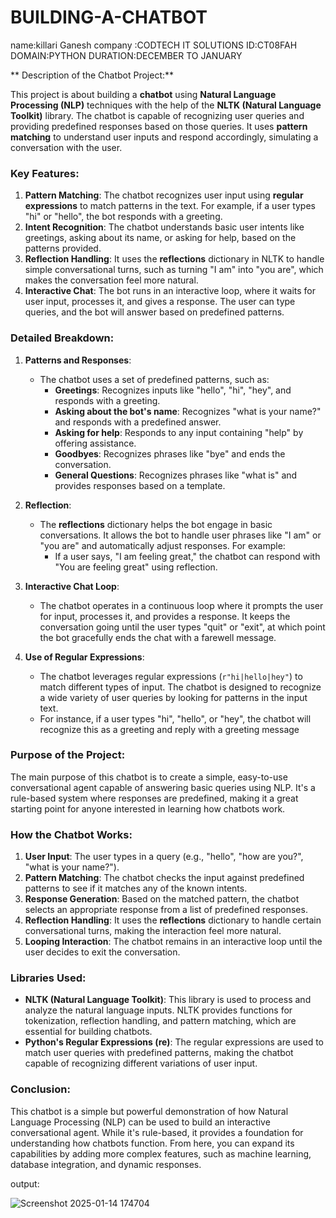 # BUILDING-A-CHATBOT

name:killari Ganesh company
:CODTECH IT SOLUTIONS 
ID:CT08FAH
DOMAIN:PYTHON
DURATION:DECEMBER TO JANUARY

** Description of the Chatbot Project:**

This project is about building a **chatbot** using **Natural Language Processing (NLP)** techniques with the help of the **NLTK (Natural Language Toolkit)** library. The chatbot is capable of recognizing user queries and providing predefined responses based on those queries. It uses **pattern matching** to understand user inputs and respond accordingly, simulating a conversation with the user.

### Key Features:
1. **Pattern Matching**: The chatbot recognizes user input using **regular expressions** to match patterns in the text. For example, if a user types "hi" or "hello", the bot responds with a greeting.
2. **Intent Recognition**: The chatbot understands basic user intents like greetings, asking about its name, or asking for help, based on the patterns provided.
3. **Reflection Handling**: It uses the **reflections** dictionary in NLTK to handle simple conversational turns, such as turning "I am" into "you are", which makes the conversation feel more natural.
4. **Interactive Chat**: The bot runs in an interactive loop, where it waits for user input, processes it, and gives a response. The user can type queries, and the bot will answer based on predefined patterns.

### Detailed Breakdown:
1. **Patterns and Responses**:
   - The chatbot uses a set of predefined patterns, such as:
     - **Greetings**: Recognizes inputs like "hello", "hi", "hey", and responds with a greeting.
     - **Asking about the bot's name**: Recognizes "what is your name?" and responds with a predefined answer.
     - **Asking for help**: Responds to any input containing "help" by offering assistance.
     - **Goodbyes**: Recognizes phrases like "bye" and ends the conversation.
     - **General Questions**: Recognizes phrases like "what is" and provides responses based on a template.

2. **Reflection**:
   - The **reflections** dictionary helps the bot engage in basic conversations. It allows the bot to handle user phrases like "I am" or "you are" and automatically adjust responses. For example:
     - If a user says, "I am feeling great," the chatbot can respond with "You are feeling great" using reflection.

3. **Interactive Chat Loop**:
   - The chatbot operates in a continuous loop where it prompts the user for input, processes it, and provides a response. It keeps the conversation going until the user types "quit" or "exit", at which point the bot gracefully ends the chat with a farewell message.

4. **Use of Regular Expressions**:
   - The chatbot leverages regular expressions (`r"hi|hello|hey"`) to match different types of input. The chatbot is designed to recognize a wide variety of user queries by looking for patterns in the input text.
   - For instance, if a user types "hi", "hello", or "hey", the chatbot will recognize this as a greeting and reply with a greeting message

### Purpose of the Project:
The main purpose of this chatbot is to create a simple, easy-to-use conversational agent capable of answering basic queries using NLP. It's a rule-based system where responses are predefined, making it a great starting point for anyone interested in learning how chatbots work.

### How the Chatbot Works:
1. **User Input**: The user types in a query (e.g., "hello", "how are you?", "what is your name?").
2. **Pattern Matching**: The chatbot checks the input against predefined patterns to see if it matches any of the known intents.
3. **Response Generation**: Based on the matched pattern, the chatbot selects an appropriate response from a list of predefined responses.
4. **Reflection Handling**: It uses the **reflections** dictionary to handle certain conversational turns, making the interaction feel more natural.
5. **Looping Interaction**: The chatbot remains in an interactive loop until the user decides to exit the conversation.

### Libraries Used:
- **NLTK (Natural Language Toolkit)**: This library is used to process and analyze the natural language inputs. NLTK provides functions for tokenization, reflection handling, and pattern matching, which are essential for building chatbots.
- **Python's Regular Expressions (re)**: The regular expressions are used to match user queries with predefined patterns, making the chatbot capable of recognizing different variations of user input.

### Conclusion:
This chatbot is a simple but powerful demonstration of how Natural Language Processing (NLP) can be used to build an interactive conversational agent. While it's rule-based, it provides a foundation for understanding how chatbots function. From here, you can expand its capabilities by adding more complex features, such as machine learning, database integration, and dynamic responses.

output:


![Screenshot 2025-01-14 174704](https://github.com/user-attachments/assets/3506d606-de2c-49e5-8f6c-64256ba1ec5f)
